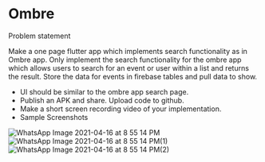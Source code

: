 # Ombre

Problem statement

Make a one page flutter app which implements search functionality as in Ombre app. Only
implement the search functionality for the ombre app which allows users to search for an event
or user within a list and returns the result. Store the data for events in firebase tables and pull
data to show.
- UI should be similar to the ombre app search page.
- Publish an APK and share. Upload code to github.
- Make a short screen recording video of your implementation.
- Sample Screenshots

![WhatsApp Image 2021-04-16 at 8 55 14 PM](https://user-images.githubusercontent.com/23384886/115047434-2122bc00-9ef6-11eb-8f50-0456f69b8f0f.jpeg)
![WhatsApp Image 2021-04-16 at 8 55 14 PM(1)](https://user-images.githubusercontent.com/23384886/115047501-30a20500-9ef6-11eb-916e-2c5933e9745c.jpeg)
![WhatsApp Image 2021-04-16 at 8 55 14 PM(2)](https://user-images.githubusercontent.com/23384886/115047507-31d33200-9ef6-11eb-9fbb-0414c1f6b609.jpeg)

